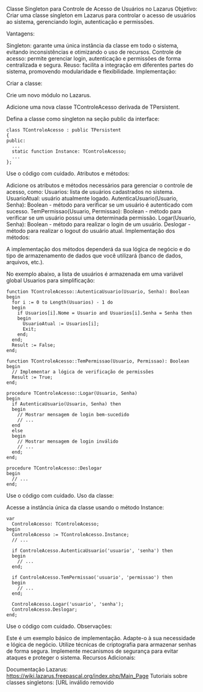 Classe Singleton para Controle de Acesso de Usuários no Lazarus
Objetivo: Criar uma classe singleton em Lazarus para controlar o acesso de usuários ao sistema, gerenciando login, autenticação e permissões.

Vantagens:

Singleton: garante uma única instância da classe em todo o sistema, evitando inconsistências e otimizando o uso de recursos.
Controle de acesso: permite gerenciar login, autenticação e permissões de forma centralizada e segura.
Reuso: facilita a integração em diferentes partes do sistema, promovendo modularidade e flexibilidade.
Implementação:

Criar a classe:

Crie um novo módulo no Lazarus.

Adicione uma nova classe TControleAcesso derivada de TPersistent.

Defina a classe como singleton na seção public da interface:

```Delphi
class TControleAcesso : public TPersistent
{
public:
  ...
  static function Instance: TControleAcesso;
  ...
};
```
Use o código com cuidado.
Atributos e métodos:

Adicione os atributos e métodos necessários para gerenciar o controle de acesso, como:
Usuarios: lista de usuários cadastrados no sistema.
UsuarioAtual: usuário atualmente logado.
AutenticaUsuario(Usuario, Senha): Boolean - método para verificar se um usuário é autenticado com sucesso.
TemPermissao(Usuario, Permissao): Boolean - método para verificar se um usuário possui uma determinada permissão.
Logar(Usuario, Senha): Boolean - método para realizar o login de um usuário.
Deslogar - método para realizar o logout do usuário atual.
Implementação dos métodos:

A implementação dos métodos dependerá da sua lógica de negócio e do tipo de armazenamento de dados que você utilizará (banco de dados, arquivos, etc.).

No exemplo abaixo, a lista de usuários é armazenada em uma variável global Usuarios para simplificação:

```Delphi
function TControleAcesso::AutenticaUsuario(Usuario, Senha): Boolean
begin
  for i := 0 to Length(Usuarios) - 1 do
  begin
    if Usuarios[i].Nome = Usuario and Usuarios[i].Senha = Senha then
    begin
      UsuarioAtual := Usuarios[i];
      Exit;
    end;
  end;
  Result := False;
end;

function TControleAcesso::TemPermissao(Usuario, Permissao): Boolean
begin
  // Implementar a lógica de verificação de permissões
  Result := True;
end;

procedure TControleAcesso::Logar(Usuario, Senha)
begin
  if AutenticaUsuario(Usuario, Senha) then
  begin
    // Mostrar mensagem de login bem-sucedido
    // ...
  end
  else
  begin
    // Mostrar mensagem de login inválido
    // ...
  end;
end;

procedure TControleAcesso::Deslogar
begin
  // ...
end;
```
Use o código com cuidado.
Uso da classe:

Acesse a instância única da classe usando o método Instance:

```Delphi
var
  ControleAcesso: TControleAcesso;
begin
  ControleAcesso := TControleAcesso.Instance;
  // ...

  if ControleAcesso.AutenticaUsuario('usuario', 'senha') then
  begin
    // ...
  end;

  if ControleAcesso.TemPermissao('usuario', 'permissao') then
  begin
    // ...
  end;

  ControleAcesso.Logar('usuario', 'senha');
  ControleAcesso.Deslogar;
end;
```
Use o código com cuidado.
Observações:

Este é um exemplo básico de implementação. Adapte-o à sua necessidade e lógica de negócio.
Utilize técnicas de criptografia para armazenar senhas de forma segura.
Implemente mecanismos de segurança para evitar ataques e proteger o sistema.
Recursos Adicionais:

Documentação Lazarus: https://wiki.lazarus.freepascal.org/index.php/Main_Page
Tutoriais sobre classes singletons: [URL inválido removido
